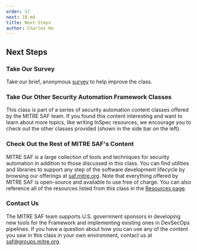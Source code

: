 ```yaml
---
order: 17
next: 18.md
title: Next Steps
author: Charles Hu
---
```


## Next Steps

### Take Our Survey

Take our brief, anonymous [survey](https://forms.office.com/g/6JnMN8tYnD) to help improve the class.

### Take Our Other Security Automation Framework Classes

This class is part of a series of security automation content classes offered by the MITRE SAF team. If you found this content interesting and want to learn about more topics, like writing InSpec resources, we encourage you to check out the other classes provided (shown in the side bar on the left).

### Check Out the Rest of MITRE SAF's Content

MITRE SAF is a large collection of tools and techniques for security automation in addition to those discussed in this class. You can find utilities and libraries to support any step of the software development lifecycle by browsing our offerings at [saf.mitre.org](https://saf.mitre.org). Note that everything offered by MITRE SAF is open-source and available to use free of charge. You can also reference all of the resources listed from this class in the [Resources page](../../resources/README.md).

### Contact Us

The MITRE SAF team supports U.S. government sponsors in developing new tools for the Framework and implementing existing ones in DevSecOps pipelines. If you have a question about how you can use any of the content you saw in this class in your own environment, contact us at [saf@groups.mitre.org](mailto:saf@groups.mitre.org).
